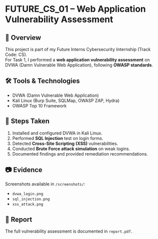 
# FUTURE_CS_01 – Web Application Vulnerability Assessment

## 📌 Overview
This project is part of my Future Interns Cybersecurity Internship (Track Code: CS).  
For Task 1, I performed a **web application vulnerability assessment** on DVWA (Damn Vulnerable Web Application), following **OWASP standards**.

## 🛠 Tools & Technologies
- DVWA (Damn Vulnerable Web Application)  
- Kali Linux (Burp Suite, SQLMap, OWASP ZAP, Hydra)  
- OWASP Top 10 Framework  

## 🚀 Steps Taken
1. Installed and configured DVWA in Kali Linux.  
2. Performed **SQL Injection** test on login forms.  
3. Detected **Cross-Site Scripting (XSS)** vulnerabilities.  
4. Conducted **Brute Force attack simulation** on weak logins.  
5. Documented findings and provided remediation recommendations.  

## 📷 Evidence
Screenshots available in `/screenshots/`:  
- `dvwa_login.png`  
- `sql_injection.png`  
- `xss_attack.png`  

## 📄 Report
The full vulnerability assessment is documented in `report.pdf`.

